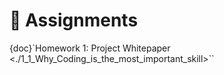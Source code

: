 # 📝 Assignments

{doc}`Homework 1: Project Whitepaper            <./1_1_Why_Coding_is_the_most_important_skill>``
